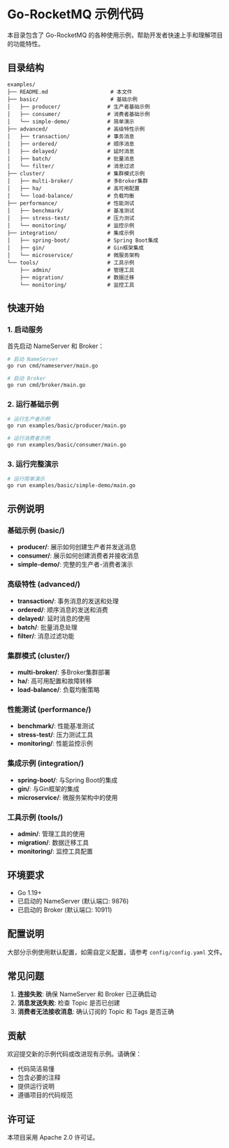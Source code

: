 # Go-RocketMQ 示例代码

本目录包含了 Go-RocketMQ 的各种使用示例，帮助开发者快速上手和理解项目的功能特性。

## 目录结构

```
examples/
├── README.md                    # 本文件
├── basic/                       # 基础示例
│   ├── producer/               # 生产者基础示例
│   ├── consumer/               # 消费者基础示例
│   └── simple-demo/            # 简单演示
├── advanced/                   # 高级特性示例
│   ├── transaction/            # 事务消息
│   ├── ordered/                # 顺序消息
│   ├── delayed/                # 延时消息
│   ├── batch/                  # 批量消息
│   └── filter/                 # 消息过滤
├── cluster/                    # 集群模式示例
│   ├── multi-broker/           # 多Broker集群
│   ├── ha/                     # 高可用配置
│   └── load-balance/           # 负载均衡
├── performance/                # 性能测试
│   ├── benchmark/              # 基准测试
│   ├── stress-test/            # 压力测试
│   └── monitoring/             # 监控示例
├── integration/                # 集成示例
│   ├── spring-boot/            # Spring Boot集成
│   ├── gin/                    # Gin框架集成
│   └── microservice/           # 微服务架构
└── tools/                      # 工具示例
    ├── admin/                  # 管理工具
    ├── migration/              # 数据迁移
    └── monitoring/             # 监控工具
```

## 快速开始

### 1. 启动服务

首先启动 NameServer 和 Broker：

```bash
# 启动 NameServer
go run cmd/nameserver/main.go

# 启动 Broker
go run cmd/broker/main.go
```

### 2. 运行基础示例

```bash
# 运行生产者示例
go run examples/basic/producer/main.go

# 运行消费者示例
go run examples/basic/consumer/main.go
```

### 3. 运行完整演示

```bash
# 运行简单演示
go run examples/basic/simple-demo/main.go
```

## 示例说明

### 基础示例 (basic/)
- **producer/**: 展示如何创建生产者并发送消息
- **consumer/**: 展示如何创建消费者并接收消息
- **simple-demo/**: 完整的生产者-消费者演示

### 高级特性 (advanced/)
- **transaction/**: 事务消息的发送和处理
- **ordered/**: 顺序消息的发送和消费
- **delayed/**: 延时消息的使用
- **batch/**: 批量消息处理
- **filter/**: 消息过滤功能

### 集群模式 (cluster/)
- **multi-broker/**: 多Broker集群部署
- **ha/**: 高可用配置和故障转移
- **load-balance/**: 负载均衡策略

### 性能测试 (performance/)
- **benchmark/**: 性能基准测试
- **stress-test/**: 压力测试工具
- **monitoring/**: 性能监控示例

### 集成示例 (integration/)
- **spring-boot/**: 与Spring Boot的集成
- **gin/**: 与Gin框架的集成
- **microservice/**: 微服务架构中的使用

### 工具示例 (tools/)
- **admin/**: 管理工具的使用
- **migration/**: 数据迁移工具
- **monitoring/**: 监控工具配置

## 环境要求

- Go 1.19+
- 已启动的 NameServer (默认端口: 9876)
- 已启动的 Broker (默认端口: 10911)

## 配置说明

大部分示例使用默认配置，如需自定义配置，请参考 `config/config.yaml` 文件。

## 常见问题

1. **连接失败**: 确保 NameServer 和 Broker 已正确启动
2. **消息发送失败**: 检查 Topic 是否已创建
3. **消费者无法接收消息**: 确认订阅的 Topic 和 Tags 是否正确

## 贡献

欢迎提交新的示例代码或改进现有示例。请确保：
- 代码简洁易懂
- 包含必要的注释
- 提供运行说明
- 遵循项目的代码规范

## 许可证

本项目采用 Apache 2.0 许可证。
